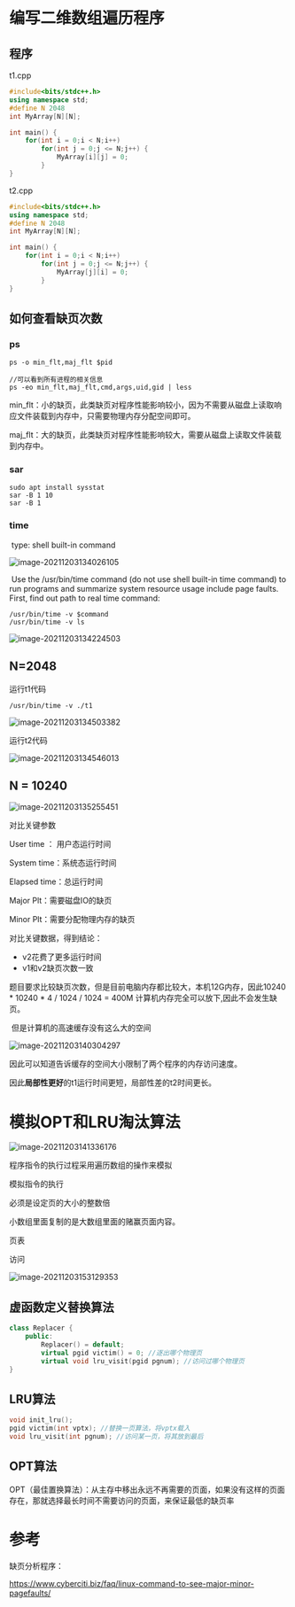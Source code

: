 # 编写二维数组遍历程序

## 程序

t1.cpp

```C++
#include<bits/stdc++.h>
using namespace std;
#define N 2048
int MyArray[N][N];

int main() {
    for(int i = 0;i < N;i++)
        for(int j = 0;j <= N;j++) {
            MyArray[i][j] = 0;
        }
}
```

t2.cpp

```C++
#include<bits/stdc++.h>
using namespace std;
#define N 2048
int MyArray[N][N];

int main() {
    for(int i = 0;i < N;i++)
        for(int j = 0;j <= N;j++) {
            MyArray[j][i] = 0;
        }
}
```

## 如何查看缺页次数

### ps



```shell
ps -o min_flt,maj_flt $pid

//可以看到所有进程的相关信息
ps -eo min_flt,maj_flt,cmd,args,uid,gid | less
```

min_flt：小的缺页，此类缺页对程序性能影响较小，因为不需要从磁盘上读取响应文件装载到内存中，只需要物理内存分配空间即可。

maj_flt：大的缺页，此类缺页对程序性能影响较大，需要从磁盘上读取文件装载到内存中。

### sar

```shell
sudo apt install sysstat
sar -B 1 10
sar -B 1
```

### time

​	type: shell built-in command

![image-20211203134026105](/home/yy/.config/Typora/typora-user-images/image-20211203134026105.png)

​	Use the /usr/bin/time command (do not use shell built-in time command)  to run programs and summarize system resource usage include  page faults. First, find out path to real time command:

```
/usr/bin/time -v $command
/usr/bin/time -v ls
```

![image-20211203134224503](/home/yy/.config/Typora/typora-user-images/image-20211203134224503.png)

## N=2048

运行t1代码

```shell
/usr/bin/time -v ./t1
```

![image-20211203134503382](/home/yy/.config/Typora/typora-user-images/image-20211203134503382.png)

运行t2代码

![image-20211203134546013](/home/yy/.config/Typora/typora-user-images/image-20211203134546013.png)

## N = 10240

![image-20211203135255451](/home/yy/.config/Typora/typora-user-images/image-20211203135255451.png)

对比关键参数

User time ： 用户态运行时间

System time：系统态运行时间

Elapsed time：总运行时间

Major Plt：需要磁盘IO的缺页

Minor Plt：需要分配物理内存的缺页

对比关键数据，得到结论：

- v2花费了更多运行时间
- v1和v2缺页次数一致

​	题目要求比较缺页次数，但是目前电脑内存都比较大，本机12G内存，因此10240 * 10240 * 4 / 1024 / 1024 =  400M 计算机内存完全可以放下,因此不会发生缺页。

​	但是计算机的高速缓存没有这么大的空间

![image-20211203140304297](/home/yy/.config/Typora/typora-user-images/image-20211203140304297.png) 

因此可以知道告诉缓存的空间大小限制了两个程序的内存访问速度。

因此**局部性更好**的t1运行时间更短，局部性差的t2时间更长。

# 模拟OPT和LRU淘汰算法

![image-20211203141336176](/home/yy/.config/Typora/typora-user-images/image-20211203141336176.png)

程序指令的执行过程采用遍历数组的操作来模拟

模拟指令的执行

必须是设定页的大小的整数倍

小数组里面复制的是大数组里面的赌赢页面内容。

页表

访问

![image-20211203153129353](/home/yy/.config/Typora/typora-user-images/image-20211203153129353.png)

## 虚函数定义替换算法

```C++
class Replacer {
    public:
    	Replacer() = default;
    	virtual pgid victim() = 0; //逐出哪个物理页
    	virtual void lru_visit(pgid pgnum); //访问过哪个物理页
}

```





## LRU算法

```C++
void init_lru();
pgid victim(int vptx); //替换一页算法，将vptx载入
void lru_visit(int pgnum); //访问某一页，将其放到最后
```

## OPT算法

​	OPT（最佳置换算法）：从主存中移出永远不再需要的页面，如果没有这样的页面存在，那就选择最长时间不需要访问的页面，来保证最低的缺页率





# 参考

缺页分析程序：

https://www.cyberciti.biz/faq/linux-command-to-see-major-minor-pagefaults/

